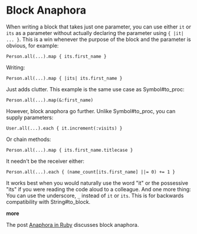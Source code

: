 Block Anaphora
===

When writing a block that takes just one parameter, you can use either `it` or `its` as a parameter without actually declaring the parameter using `{ |it| ... }`. This is a win whenever the purpose of the block and the parameter is obvious, for example:

    Person.all(...).map { its.first_name }

Writing:

    Person.all(...).map { |its| its.first_name }
    
Just adds clutter. This example is the same use case as Symbol#to\_proc:

    Person.all(...).map(&:first_name)
    
However, block anaphora go further. Unlike Symbol#to\_proc, you can supply parameters:

    User.all(...).each { it.increment(:visits) }

Or chain methods:

    Person.all(...).map { its.first_name.titlecase }
    
It needn't be the receiver either:

    Person.all(...).each { (name_count[its.first_name] ||= 0) += 1 }
	  
It works best when you would naturally use the word "it" or the possessive "its" if you were reading the code aloud to a colleague. And one more thing: You can use the underscore, `_` instead of `it` or `its`. This is for backwards compatibility with String#to\_block.

**more**

The post [Anaphora in Ruby](http://github.com/raganwald/homoiconic/blob/master/2009-09-22/anaphora.md#readme "") discusses block anaphora.
